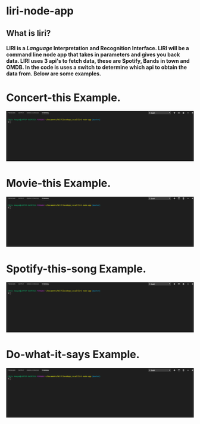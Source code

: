 # liri-node-app
## What is liri?
#### LIRI is a _Language_ Interpretation and Recognition Interface. LIRI will be a command line node app that takes in parameters and gives you back data. LIRI uses 3 api's to fetch data, these are Spotify, Bands in town and OMDB. In the code is uses a switch to determine which api to obtain the data from. Below are some examples.



# Concert-this Example.
![concert](\images\concert.gif)
# Movie-this Example.
![movie](\images\movie.gif)
# Spotify-this-song Example.
![concert](\images\spotifythissong.gif)
# Do-what-it-says Example.
![concert](\images\dowhat.gif)